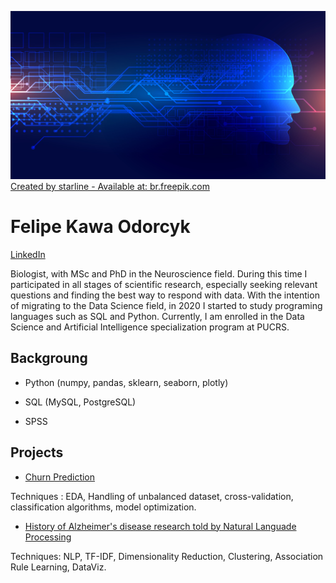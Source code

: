 ![alt text](https://raw.githubusercontent.com/felipeodorcyk/Data_Science_Portfolio/main/18298.jpg)
<a href='https://br.freepik.com/fotos-vetores-gratis/fundo'>Created by starline - Available at: br.freepik.com</a>

# Felipe Kawa Odorcyk 
[LinkedIn](www.linkedin.com/in/felipe-odorcyk)

Biologist, with MSc and PhD in the Neuroscience field. During this time I participated in all stages of scientific research, especially seeking relevant questions
and finding the best way to respond with data. With the intention of migrating to the Data Science field, in 2020 I started to study programing languages such as SQL and Python. Currently, I am enrolled in the Data Science and Artificial Intelligence specialization program at PUCRS.

## Backgroung
* Python (numpy, pandas, sklearn, seaborn, plotly)

* SQL (MySQL, PostgreSQL)

* SPSS

## Projects

* [Churn Prediction](https://colab.research.google.com/github/felipeodorcyk/Data_Science_Portfolio/blob/main/TelecomUsers.ipynb)

Techniques : EDA, Handling of unbalanced dataset, cross-validation, classification algorithms, model optimization.

* [History of Alzheimer's disease research told by Natural Languade Processing](https://colab.research.google.com/github/felipeodorcyk/Data_Science_Portfolio/blob/main/AlzheimerDiseaseProject.ipynb)

Techniques: NLP, TF-IDF, Dimensionality Reduction, Clustering, Association Rule Learning, DataViz.
